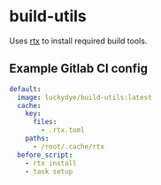 # build-utils

Uses [rtx](https://github.com/jdxcode/rtx) to install required build tools.

## Example Gitlab CI config

```yaml
default:
  image: luckydye/build-utils:latest
  cache:
    key:
      files:
        - .rtx.toml
    paths:
      - /root/.cache/rtx
  before_script:
    - rtx install
    - task setup
```
